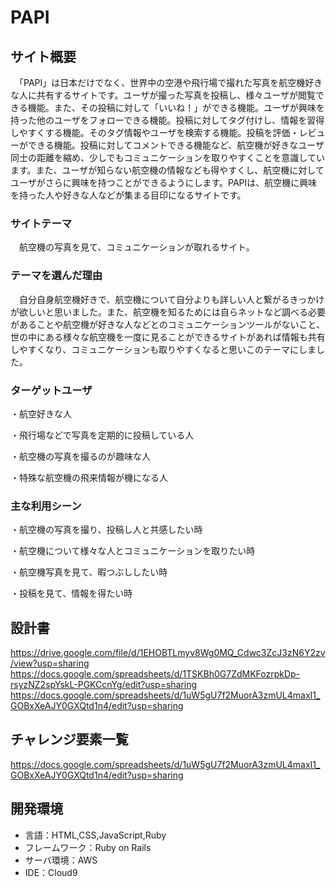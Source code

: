 
# PAPI

## サイト概要
　「PAPI」は日本だけでなく、世界中の空港や飛行場で撮れた写真を航空機好きな人に共有するサイトです。ユーザが撮った写真を投稿し、様々ユーザが閲覧できる機能。また、その投稿に対して「いいね！」ができる機能。ユーザが興味を持った他のユーザをフォローできる機能。投稿に対してタグ付けし、情報を習得しやすくする機能。そのタグ情報やユーザを検索する機能。投稿を評価・レビューができる機能。投稿に対してコメントできる機能など、航空機が好きなユーザ同士の距離を縮め、少しでもコミュニケーションを取りやすくことを意識しています。また、ユーザが知らない航空機の情報なども得やすくし、航空機に対してユーザがさらに興味を持つことができるようにします。PAPIは、航空機に興味を持った人や好きな人などが集まる目印になるサイトです。

### サイトテーマ
　航空機の写真を見て、コミュニケーションが取れるサイト。

### テーマを選んだ理由
　自分自身航空機好きで、航空機について自分よりも詳しい人と繋がるきっかけが欲しいと思いました。また、航空機を知るためには自らネットなど調べる必要があることや航空機が好きな人などとのコミュニケーションツールがないこと、世の中にある様々な航空機を一度に見ることができるサイトがあれば情報も共有しやすくなり、コミュニケーションも取りやすくなると思いこのテーマにしました。

### ターゲットユーザ
・航空好きな人
  
・飛行場などで写真を定期的に投稿している人
  
・航空機の写真を撮るのが趣味な人
  
・特殊な航空機の飛来情報が機になる人

### 主な利用シーン
・航空機の写真を撮り、投稿し人と共感したい時
  
・航空機について様々な人とコミュニケーションを取りたい時
  
・航空機写真を見て、暇つぶししたい時

・投稿を見て、情報を得たい時

## 設計書
https://drive.google.com/file/d/1EHOBTLmyv8Wg0MQ_Cdwc3ZcJ3zN6Y2zv/view?usp=sharing
https://docs.google.com/spreadsheets/d/1TSKBh0G7ZdMKFozrpkDp-rsyzNZ2spYskL-PGKCcnYg/edit?usp=sharing
https://docs.google.com/spreadsheets/d/1uW5gU7f2MuorA3zmUL4maxI1_GOBxXeAJY0GXQtd1n4/edit?usp=sharing
## チャレンジ要素一覧
https://docs.google.com/spreadsheets/d/1uW5gU7f2MuorA3zmUL4maxI1_GOBxXeAJY0GXQtd1n4/edit?usp=sharing

## 開発環境
- 言語：HTML,CSS,JavaScript,Ruby
- フレームワーク：Ruby on Rails
- サーバ環境：AWS
- IDE：Cloud9
